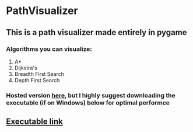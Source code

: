 # PathVisualizer

## This is a path visualizer made entirely in pygame
### Algorithms you can visualize:
1. A*
2. Dijkstra's
3. Breadth First Search
4. Depth First Search

### Hosted version [here](https://repl.it/@MeshanKhosla/PathVisualizer#main.py), but I highly suggest downloading the executable (if on Windows) below for optimal performce
## <a href="https://www.dropbox.com/s/02spyd6j5spznj2/PathFinding%20Visualizer.exe?dl=0" target="_blank">Executable link</a>
